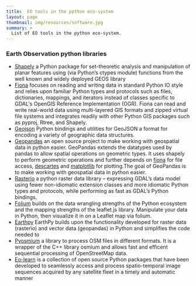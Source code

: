 ```yaml
---
title:  EO tools in the python eco-system
layout: page
thumbnail: img/resources/software.jpg
summary: >
  List of EO tools in the python eco-system.
---
```



### Earth Observation python libraries 

- [Shapely](https://github.com/Toblerity/Shapely) a Python package for set-theoretic analysis and manipulation of planar features using (via Python’s ctypes module) functions from the well known and widely deployed GEOS library
- [Fiona](https://github.com/Toblerity/Fiona) focuses on reading and writing data in standard Python IO style and relies upon familiar Python types and protocols such as files, dictionaries, mappings, and iterators instead of classes specific to GDAL's OpenGIS Reference Implementation (OGR). Fiona can read and write real-world data using multi-layered GIS formats and zipped virtual file systems and integrates readily with other Python GIS packages such as pyproj, Rtree, and Shapely.
- [Geojson](https://github.com/jazzband/geojson)
Python bindings and utilities for GeoJSON a format for encoding a variety of geographic data structures.
- [Geopandas](https://geopandas.org/) an open source project to make working with geospatial data in python easier.  GeoPandas extends the datatypes used by pandas to allow spatial operations on geometric types. It uses shapely to perform geometric operations and further  depends on [fiona]() for file access, [descartes]() and [matplotlib]() for plotting.The goal of GeoPandas is to make working with geospatial data in python easier. 
- [Rasterio](https://rasterio.readthedocs.io/en/latest/) a python raster data library – expressing GDAL’s data model using fewer non-idiomatic extension classes and more idiomatic Python types and protocols, while performing as fast as GDAL’s Python bindings.
- [Folium](https://python-visualization.github.io/folium/) builds on the data wrangling strengths of the Python ecosystem and the mapping strengths of the leaflet.js library. Manipulate your data in Python, then visualize it in on a Leaflet map via folium.
- [Earthpy](https://earthpy.readthedocs.io/en/latest/?badge=latest)
EarthPy builds upon the functionality developed for raster data (rasterio) and vector data (geopandas) in Python and simplifies the code needed to
- [Pyosmium](https://github.com/osmcode/pyosmium) a library to process OSM files in different formats. It is a wrapper of the C++ library osmium and allows fast and efficent sequential processing of OpenStreetMap data.
- [Eo-learn](https://github.com/sentinel-hub/eo-learn)  is a collection of open source Python packages that have been developed to seamlessly access and process spatio-temporal image sequences acquired by any satellite fleet in a timely and automatic manner